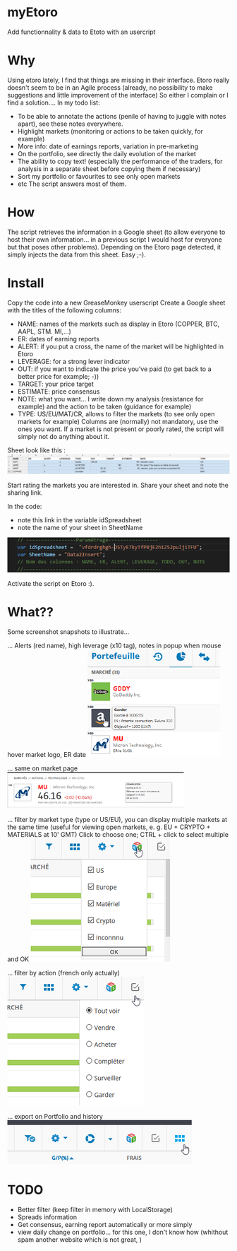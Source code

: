 # myEtoro
Add functionnality &amp; data to Etoto with an usercript

# Why
Using etoro lately, I find that things are missing in their interface. 
Etoro really doesn't seem to be in an Agile process (already, no possibility to make suggestions and little improvement of the interface)
So either I complain or I find a solution.... 
In my todo list:
- To be able to annotate the actions (penile of having to juggle with notes apart), see these notes everywhere.
- Highlight markets (monitoring or actions to be taken quickly, for example)
- More info: date of earnings reports, variation in pre-marketing
- On the portfolio, see directly the daily evolution of the market 
- The ability to copy text! (especially the performance of the traders, for analysis in a separate sheet before copying them if necessary)
- Sort my portfolio or favourites to see only open markets
- etc
The script answers most of them. 


# How
The script retrieves the information in a Google sheet (to allow everyone to host their own information... in a previous script I would host for everyone but that poses other problems).
Depending on the Etoro page detected, it simply injects the data from this sheet. Easy ;-).


# Install
Copy the code into a new GreaseMonkey userscript
Create a Google sheet with the titles of the following columns:
- NAME: names of the markets such as display in Etoro (COPPER, BTC, AAPL, STM. MI,...)
- ER: dates of earning reports
- ALERT: if you put a cross, the name of the market will be highlighted in Etoro
- LEVERAGE: for a strong lever indicator 
- OUT: if you want to indicate the price you've paid (to get back to a better price for example; -))
- TARGET: your price target
- ESTIMATE: price consensus
- NOTE: what you want... I write down my analysis (resistance for example) and the action to be taken (guidance for example)
- TYPE: US/EU/MAT/CR, allows to filter the markets (to see only open markets for example)
Columns are (normally) not mandatory, use the ones you want. If a market is not present or poorly rated, the script will simply not do anything about it.

Sheet look like this :
![My image](img/googleSheets.png)

Start rating the markets you are interested in.
Share your sheet and note the sharing link.


In the code:
- note this link in the variable idSpreadsheet
- note the name of your sheet in SheetName

![My image](img/var_script.png)

Activate the script on Etoro :).


# What??
Some screenshot snapshots to illustrate...

... Alerts (red name), high leverage (x10 tag), notes in popup when mouse hover market logo, ER date
![My image](img/portfolio1.png) 

... same on market page
![My image](img/market.png)

... filter by market type (type or US/EU), you can display multiple markets at the same time (useful for viewing open markets, e. g. EU + CRYPTO + MATERIALS at 10' GMT)
Click to choose one; CTRL + click to select multiple and OK
![My image](img/FilterType.png)

... filter by action (french only actually)
![My image](img/FilterAction.png)

... export on Portfolio and history
![My image](img/Export.png)


# TODO
- Better filter (keep filter in memory with LocalStorage)
- Spreads information
- Get consensus, earning report automatically or more simply
- view daily change on portfolio... for this one, I don't know how (whithout spam another website which is not great, )
